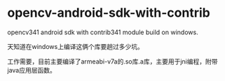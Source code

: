 # opencv-android-sdk-with-contrib

opencv341 android sdk with contrib341 module build on windows.

天知道在windows上编译这俩个库要趟过多少坑。

工作需要，目前主要编译了armeabi-v7a的.so库.a库，主要用于jni编程，附带java应用层函数。




